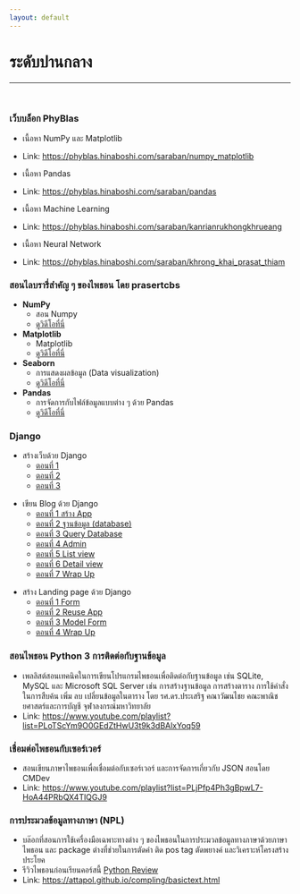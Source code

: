 ```yaml
---
layout: default
---
```


# ระดับปานกลาง

---

<br>

### **เว็บบล็อก PhyBlas**

- เนื้อหา NumPy และ Matplotlib
- Link: <https://phyblas.hinaboshi.com/saraban/numpy_matplotlib>

- เนื้อหา Pandas
- Link: <https://phyblas.hinaboshi.com/saraban/pandas>

- เนื้อหา Machine Learning
- Link: <https://phyblas.hinaboshi.com/saraban/kanrianrukhongkhrueang>

- เนื้อหา Neural Network
- Link: <https://phyblas.hinaboshi.com/saraban/khrong_khai_prasat_thiam>

### **สอนไลบรารี่สำคัญ ๆ ของไพธอน โดย prasertcbs**

- **NumPy**
  - สอน Numpy
  - [ดูวิดีโอที่นี่][prasert-numpy]
- **Matplotlib**
  - Matplotlib
  - [ดูวิดีโอที่นี่][prasert-matplotlib]
- **Seaborn**
  - การแสดงผลข้อมูล (Data visualization)
  - [ดูวิดีโอที่นี่][prasert-seaborn]
- **Pandas**
  - การจัดการกับไฟล์ข้อมูลแบบต่าง ๆ ด้วย Pandas
  - [ดูวิดีโอที่นี่][prasert-pandas]

[prasert-numpy]: https://www.youtube.com/playlist?list=PLoTScYm9O0GFNEpzsCBEnkUwgAwOu_PWw
[prasert-matplotlib]: https://www.youtube.com/playlist?list=PLoTScYm9O0GGRvUsTmO8MQUkIuM1thTCf
[prasert-seaborn]: https://www.youtube.com/playlist?list=PLoTScYm9O0GGC9QvLlrQGvMYatTjnOUwR
[prasert-pandas]: https://www.youtube.com/playlist?list=PLoTScYm9O0GGmynH3uSzUhvcUlo8qK1t1

### Django

- สร้างเว็บด้วย Django
  - [ตอนที่ 1][nonthakon-create-web-django-part1]
  - [ตอนที่ 2][nonthakon-create-web-django-part2]
  - [ตอนที่ 3][nonthakon-create-web-django-part3]

[nonthakon-create-web-django-part1]: https://medium.com/@nonthakon/%E0%B8%AA%E0%B8%A3%E0%B9%89%E0%B8%B2%E0%B8%87%E0%B9%80%E0%B8%A7%E0%B9%87%E0%B8%9A%E0%B8%94%E0%B9%89%E0%B8%A7%E0%B8%A2-django-%E0%B8%95%E0%B8%AD%E0%B8%99%E0%B8%97%E0%B8%B5%E0%B9%88-1-5f7d5049074e
[nonthakon-create-web-django-part2]: https://medium.com/@nonthakon/%E0%B8%AA%E0%B8%A3%E0%B9%89%E0%B8%B2%E0%B8%87%E0%B9%80%E0%B8%A7%E0%B9%87%E0%B8%9A%E0%B8%94%E0%B9%89%E0%B8%A7%E0%B8%A2-django-%E0%B8%95%E0%B8%AD%E0%B8%99%E0%B8%97%E0%B8%B5%E0%B9%88-2-da253c297cef
[nonthakon-create-web-django-part3]: https://medium.com/@nonthakon/%E0%B8%AA%E0%B8%A3%E0%B9%89%E0%B8%B2%E0%B8%87%E0%B9%80%E0%B8%A7%E0%B9%87%E0%B8%9A%E0%B8%94%E0%B9%89%E0%B8%A7%E0%B8%A2-django-%E0%B8%95%E0%B8%AD%E0%B8%99%E0%B8%97%E0%B8%B5%E0%B9%88-3-%E0%B8%97%E0%B8%B3%E0%B8%AB%E0%B8%99%E0%B9%89%E0%B8%B2%E0%B9%82%E0%B8%AE%E0%B8%A1%E0%B9%80%E0%B8%9E%E0%B8%88-1d319eb31fd

- เขียน Blog ด้วย Django
  - [ตอนที่ 1 สร้าง App][nonthakon-create-blog-django-part1]
  - [ตอนที่ 2 ฐานข้อมูล (database)][nonthakon-create-blog-django-part2]
  - [ตอนที่ 3 Query Database][nonthakon-create-blog-django-part3]
  - [ตอนที่ 4 Admin][nonthakon-create-blog-django-part4]
  - [ตอนที่ 5 List view][nonthakon-create-blog-django-part5]
  - [ตอนที่ 6 Detail view][nonthakon-create-blog-django-part6]
  - [ตอนที่ 7 Wrap Up][nonthakon-create-blog-django-part7]

[nonthakon-create-blog-django-part1]: https://medium.com/@nonthakon/%E0%B9%80%E0%B8%82%E0%B8%B5%E0%B8%A2%E0%B8%99-blog-%E0%B8%94%E0%B9%89%E0%B8%A7%E0%B8%A2-django-%E0%B8%95%E0%B8%AD%E0%B8%99%E0%B8%97%E0%B8%B5%E0%B9%88-1-%E0%B8%AA%E0%B8%A3%E0%B9%89%E0%B8%B2%E0%B8%87-app-4603407c14d9
[nonthakon-create-blog-django-part2]: https://medium.com/@nonthakon/%E0%B9%80%E0%B8%82%E0%B8%B5%E0%B8%A2%E0%B8%99-blog-%E0%B8%94%E0%B9%89%E0%B8%A7%E0%B8%A2-django-%E0%B8%95%E0%B8%AD%E0%B8%99%E0%B8%97%E0%B8%B5%E0%B9%88-2-database-65b941c76523
[nonthakon-create-blog-django-part3]: https://medium.com/@nonthakon/%E0%B9%80%E0%B8%82%E0%B8%B5%E0%B8%A2%E0%B8%99-blog-%E0%B8%94%E0%B9%89%E0%B8%A7%E0%B8%A2-django-%E0%B8%95%E0%B8%AD%E0%B8%99%E0%B8%97%E0%B8%B5%E0%B9%88-3-query-database-d450e08dfe4b
[nonthakon-create-blog-django-part4]: https://medium.com/@nonthakon/%E0%B9%80%E0%B8%82%E0%B8%B5%E0%B8%A2%E0%B8%99-blog-%E0%B8%94%E0%B9%89%E0%B8%A7%E0%B8%A2-django-%E0%B8%95%E0%B8%AD%E0%B8%99%E0%B8%97%E0%B8%B5%E0%B9%88-4-admin-7bff86f9d933
[nonthakon-create-blog-django-part5]: https://medium.com/@nonthakon/%E0%B9%80%E0%B8%82%E0%B8%B5%E0%B8%A2%E0%B8%99-blog-%E0%B8%94%E0%B9%89%E0%B8%A7%E0%B8%A2-django-%E0%B8%95%E0%B8%AD%E0%B8%99%E0%B8%97%E0%B8%B5%E0%B9%88-5-list-view-8479b88c39e0
[nonthakon-create-blog-django-part6]: https://medium.com/@nonthakon/%E0%B9%80%E0%B8%82%E0%B8%B5%E0%B8%A2%E0%B8%99-blog-%E0%B8%94%E0%B9%89%E0%B8%A7%E0%B8%A2-django-%E0%B8%95%E0%B8%AD%E0%B8%99%E0%B8%97%E0%B8%B5%E0%B9%88-6-detail-view-a035d729bff4
[nonthakon-create-blog-django-part7]: https://medium.com/@nonthakon/%E0%B9%80%E0%B8%82%E0%B8%B5%E0%B8%A2%E0%B8%99-blog-%E0%B8%94%E0%B9%89%E0%B8%A7%E0%B8%A2-django-%E0%B8%95%E0%B8%AD%E0%B8%99%E0%B8%97%E0%B8%B5%E0%B9%88-7-wrap-up-622c9987d650

- สร้าง Landing page ด้วย Django
  - [ตอนที่ 1 Form][nonthakon-landing-page-django-part1]
  - [ตอนที่ 2 Reuse App][nonthakon-landing-page-django-part2]
  - [ตอนที่ 3 Model Form][nonthakon-landing-page-django-part3]
  - [ตอนที่ 4 Wrap Up][nonthakon-landing-page-django-part4]

[nonthakon-landing-page-django-part1]: https://medium.com/@nonthakon/landing-page-%E0%B8%94%E0%B9%89%E0%B8%A7%E0%B8%A2-django-%E0%B8%95%E0%B8%AD%E0%B8%99%E0%B8%97%E0%B8%B5%E0%B9%88-1-form-86a895f2538c
[nonthakon-landing-page-django-part2]: https://medium.com/@nonthakon/landing-page-%E0%B8%94%E0%B9%89%E0%B8%A7%E0%B8%A2-django-%E0%B8%95%E0%B8%AD%E0%B8%99%E0%B8%97%E0%B8%B5%E0%B9%88-2-%E0%B8%81%E0%B8%B2%E0%B8%A3-reuse-app-206d5a9e6008
[nonthakon-landing-page-django-part3]: https://medium.com/@nonthakon/landing-page-%E0%B8%94%E0%B9%89%E0%B8%A7%E0%B8%A2-django-%E0%B8%95%E0%B8%AD%E0%B8%99%E0%B8%97%E0%B8%B5%E0%B9%88-3-%E0%B8%81%E0%B8%B2%E0%B8%A3-modelform-e9458a5d8ae7
[nonthakon-landing-page-django-part4]: https://medium.com/@nonthakon/landing-page-%E0%B8%94%E0%B9%89%E0%B8%A7%E0%B8%A2-django-%E0%B8%95%E0%B8%AD%E0%B8%99%E0%B8%97%E0%B8%B5%E0%B9%88-4-wrap-up-e65f0c531b48

### **สอนไพธอน Python 3 การติดต่อกับฐานข้อมูล**

- เพลลิสต์สอนเทคนิคในการเขียนโปรแกรมไพธอนเพื่อติดต่อกับฐานข้อมูล เช่น SQLite, MySQL และ Microsoft SQL Server เช่น การสร้างฐานข้อมูล การสร้างตาราง การใช้คำสั่งในการสืบค้น เพิ่ม ลบ เปลี่ยนข้อมูลในตาราง โดย รศ.ดร.ประเสริฐ คณาวัฒนไชย คณะพาณิชยศาสตร์และการบัญชี จุฬาลงกรณ์มหาวิทยาลัย
- Link: <https://www.youtube.com/playlist?list=PLoTScYm9O0GEdZtHwU3t9k3dBAlxYoq59>

### **เชื่อมต่อไพธอนกับเซอร์เวอร์**

- สอนเขียนภาษาไพธอนเพื่อเชื่อมต่อกับเซอร์เวอร์ และการจัดการเกี่ยวกับ JSON สอนโดย CMDev
- Link: <https://www.youtube.com/playlist?list=PLjPfp4Ph3gBpwL7-HoA44PRbQX4TlQGJ9>

### **การประมวลข้อมูลทางภาษา (NPL)**

- บล๊อกที่สอนการใช้เครื่องมือเฉพาะทางต่าง ๆ ของไพธอนในการประมวลข้อมูลทางภาษาด้วยภาษาไพธอน และ package ต่างที่ช่วยในการตัดคำ ติด pos tag ตัดพยางค์ และวิเคราะห์โครงสร้างประโยค
- รีวิวไพธอนก่อนเรียนคอร์สนี้ [Python Review](https://colab.research.google.com/drive/1Xo1_vIwXUC8-c1YeI5lqMA_oAbLFbsaK)
- Link: <https://attapol.github.io/compling/basictext.html>
